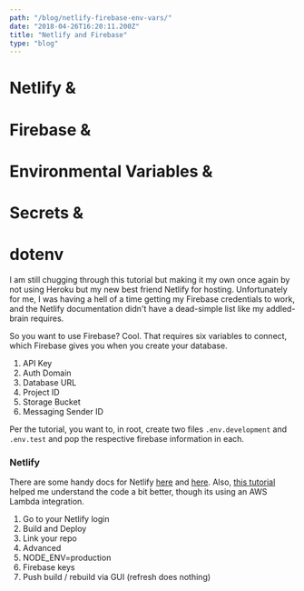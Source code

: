 ```yaml
---
path: "/blog/netlify-firebase-env-vars/"
date: "2018-04-26T16:20:11.200Z"
title: "Netlify and Firebase"
type: "blog"
---
```


# Netlify &amp;
# Firebase &amp;
# Environmental Variables &amp;
# Secrets &amp;
# dotenv

I am still chugging through this tutorial but making it my own once again by not using Heroku but my new best friend Netlify for hosting. Unfortunately for me, I was having a hell of a time getting my Firebase credentials to work, and the Netlify documentation didn't have a dead-simple list like my addled-brain requires.

So you want to use Firebase? Cool. That requires six variables to connect, which Firebase gives you when you create your database. 

1. API Key
2. Auth Domain
3. Database URL
4. Project ID
5. Storage Bucket
6. Messaging Sender ID

Per the tutorial, you want to, in root, create two files `.env.development` and `.env.test` and pop the respective firebase information in each.

### Netlify
There are some handy docs for Netlify [here](https://www.netlify.com/docs/netlify-toml-reference/) and [here](https://www.netlify.com/docs/build-settings/). Also, [this tutorial](https://macarthur.me/posts/building-a-lambda-function-with-netlify/) helped me understand the code a bit better, though its using an AWS Lambda integration. 

1. Go to your Netlify login
2. Build and Deploy
3. Link your repo
4. Advanced
5. NODE_ENV=production
6. Firebase keys
7. Push build / rebuild via GUI (refresh does nothing)